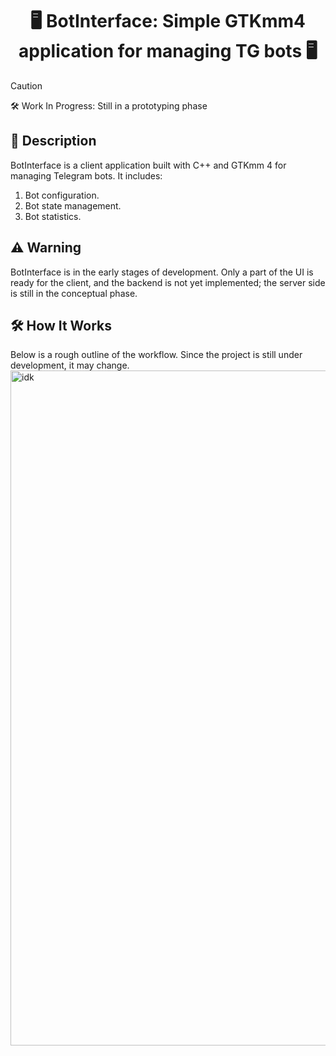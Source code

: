 <div align="center">
<h1>🖥️ BotInterface: Simple GTKmm4 application for managing TG bots 🖥️</h1>
</div>

>[!CAUTION]
>
>🛠️ Work In Progress: Still in a prototyping phase

## 📖 Description
BotInterface is a client application built with C++ and GTKmm 4 for managing Telegram bots. It includes:
1. Bot configuration.
2. Bot state management.
3. Bot statistics.

## ⚠️ Warning
BotInterface is in the early stages of development. Only a part of the UI is ready for the client, and the backend is not yet implemented; the server side is still in the conceptual phase.

## 🛠️ How It Works
Below is a rough outline of the workflow. Since the project is still under development, it may change.
<img width="1920" height="1080" alt="idk" src="https://github.com/user-attachments/assets/a8788f88-2b0b-4f1f-9794-5b9fc75a1b73" />
